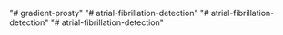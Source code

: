 "# gradient-prosty" 
"# atrial-fibrillation-detection" 
"# atrial-fibrillation-detection" 
"# atrial-fibrillation-detection" 
